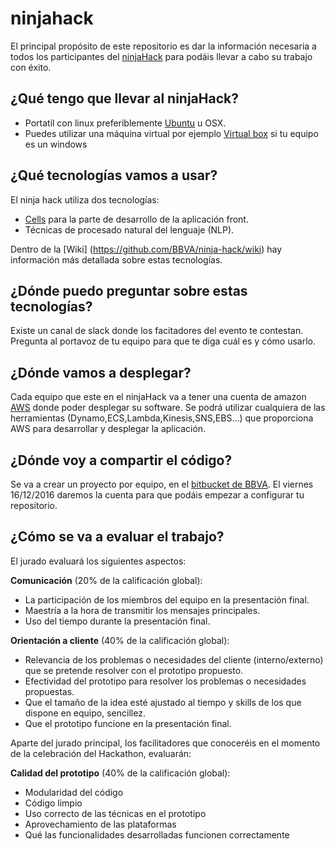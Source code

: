 # ninjahack

El principal propósito de este repositorio es dar la información necesaria a todos los participantes del [ninjaHack](http://www.theninjaproject.bbva/ninjahack) para podáis llevar a cabo su trabajo con éxito.

## ¿Qué tengo que llevar al ninjaHack?

* Portatil con linux preferiblemente [Ubuntu](https://www.ubuntu.com/) u OSX.
* Puedes utilizar una máquina virtual por ejemplo [Virtual box](https://www.virtualbox.org/) si tu equipo es un windows

## ¿Qué tecnologías vamos a usar?

El ninja hack utiliza dos tecnologías:

* [Cells](https://www.cellsjs.com/guides/index.html) para la parte de desarrollo de la aplicación front.
* Técnicas de procesado natural del lenguaje (NLP).

Dentro de la [Wiki] (https://github.com/BBVA/ninja-hack/wiki) hay información más detallada sobre estas tecnologías.

## ¿Dónde puedo preguntar sobre estas tecnologías?

Existe un canal de slack donde los facitadores del evento te contestan. Pregunta al portavoz de tu equipo para que te diga cuál es y cómo usarlo.

## ¿Dónde vamos a desplegar?

Cada equipo que este en el ninjaHack va a tener una cuenta de amazon [AWS](https://aws.amazon.com/es/?nc2=h_lg) donde poder desplegar su software. Se podrá utilizar cualquiera de las herramientas (Dynamo,ECS,Lambda,Kinesis,SNS,EBS...) que proporciona AWS para desarrollar y desplegar la aplicación.

## ¿Dónde voy a compartir el código?

Se va a crear un proyecto por equipo, en el [bitbucket de BBVA](https://globaldevtools.bbva.com/bitbucket/). El viernes 16/12/2016 daremos la cuenta para que podáis empezar a configurar tu repositorio.


## ¿Cómo se va a evaluar el trabajo?

El jurado evaluará los siguientes aspectos: 

**Comunicación** (20% de la calificación global):

  * La participación de los miembros del equipo en la presentación final.
  * Maestría a la hora de transmitir los mensajes principales.
  * Uso del tiempo durante la presentación final.

**Orientación a cliente** (40% de la calificación global):

  * Relevancia de los problemas o necesidades del cliente (interno/externo) que se pretende resolver con el prototipo propuesto.
  * Efectividad del prototipo para resolver los problemas o necesidades propuestas.
  * Que el tamaño de la idea esté ajustado al tiempo y skills de los que dispone en equipo, sencillez.
  * Que el prototipo funcione en la presentación final.

Aparte del jurado principal, los facilitadores que conoceréis en el momento de la celebración del Hackathon, evaluarán:

**Calidad del prototipo** (40% de la calificación global):

  * Modularidad del código
  * Código limpio
  * Uso correcto de las técnicas en el prototipo
  * Aprovechamiento de las plataformas
  * Qué las funcionalidades desarrolladas funcionen correctamente  
